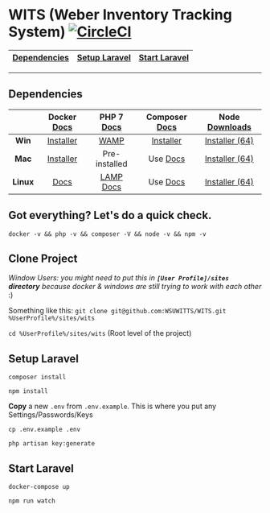 # WITS (Weber Inventory Tracking System) [![CircleCI](https://circleci.com/gh/WSUWITTS/WITS.svg?style=svg)](https://circleci.com/gh/WSUWITTS/WITS)


| [Dependencies](#dependencies) 	| [Setup Laravel](#setup-laravel) 	| [Start Laravel](#start-laravel) 	|
|-------------------------------	|---------------------------------	|---------------------------------	|
_____________________


## Dependencies


|           | Docker [Docs](https://goo.gl/bJhqjx) |               PHP 7 [Docs](http://php.net/docs.php)               |          Composer [Docs](https://goo.gl/wLWm1T)         |           Node [Downloads](https://nodejs.org/en/download/current/)           |
|:---------:|:------------------------------------:|:-----------------------------------------------------------------:|:-------------------------------------------------------:|:-----------------------------------------------------------------------------:|
|  **Win**  |  [Installer](https://goo.gl/hHCCMT)  |       [WAMP](http://www.wampserver.com/en/#download-wrapper)      | [Installer](https://getcomposer.org/Composer-Setup.exe) |      [Installer (64)](https://nodejs.org/dist/v7.7.2/node-v7.7.2-x64.msi)     |
|  **Mac**  |  [Installer](https://goo.gl/SOVPvM)  |                           Pre-installed                           |      Use [Docs](https://getcomposer.org/download/)      |        [Installer (64)](https://nodejs.org/dist/v7.7.2/node-v7.7.2.pkg)       |
| **Linux** |     [Docs](https://goo.gl/n0rXRg)    | [LAMP Docs](http://howtoubuntu.org/how-to-install-lamp-on-ubuntu) |      Use [Docs](https://getcomposer.org/download/)      | [Installer (64)](https://nodejs.org/dist/v7.7.2/node-v7.7.2-linux-x64.tar.xz) |




## Got everything? Let's do a quick check.

````
docker -v && php -v && composer -V && node -v && npm -v
````


## Clone Project

*Window Users: you might need to put this in **`[User Profile]/sites` directory** because docker & windows are still trying to work with each other* :)

Something like this:
`git clone git@github.com:WSUWITTS/WITS.git %UserProfile%/sites/wits`

`cd %UserProfile%/sites/wits` (Root level of the project)



## Setup Laravel

````
composer install
````

````
npm install
````

**Copy** a new `.env` from `.env.example`. This is where you put any Settings/Passwords/Keys
````
cp .env.example .env
````

````
php artisan key:generate
````


## Start Laravel


````
docker-compose up
````

````
npm run watch
````
